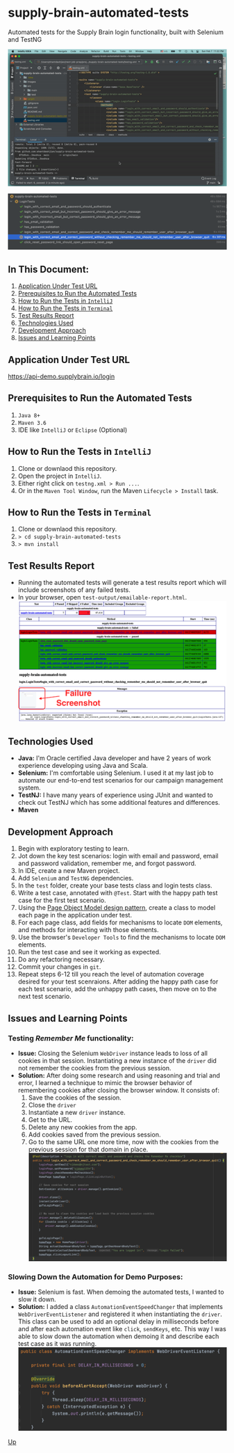 # supply-brain-automated-tests
Automated tests for the Supply Brain login functionality, built with Selenium and TestNG

![alt text](images/automated-tests.gif "Automated tests")

![alt text](images/login-tests.png "Login Tests run report in IntelliJ")

## In This Document:
1. [Application Under Test URL](#application-under-test-url)
2. [Prerequisites to Run the Automated Tests](#prerequisites-to-run-the-automated-tests)
3. [How to Run the Tests in `IntelliJ`](#how-to-run-the-tests-in-intellij)
4. [How to Run the Tests in `Terminal`](#how-to-run-the-tests-in-terminal)
5. [Test Results Report](#test-results-report)
6. [Technologies Used](#technologies-used)
7. [Development Approach](#development-approach)
8. [Issues and Learning Points](#issues-and-learning-points)

## Application Under Test URL
https://api-demo.supplybrain.io/login

## Prerequisites to Run the Automated Tests
1. `Java 8+`
2. `Maven 3.6`
3. IDE like `IntelliJ` or `Eclipse` (Optional)

## How to Run the Tests in `IntelliJ`
1. Clone or downlaod this repository.
2. Open the project in `IntelliJ`.
3. Either right click on `testng.xml > Run ...`.
4. Or in the `Maven Tool Window`, run the Maven `Lifecycle > Install` task.

## How to Run the Tests in `Terminal`
1. Clone or downlaod this repository.
2. `> cd supply-brain-automated-tests`
3. `> mvn install`

## Test Results Report
  * Running the automated tests will generate a test results report which will include screenshots of any failed tests.
  * In your browser, open `test-output/emailable-report.html`.
  ![alt text](images/emailable-report.png "Test Report")

## Technologies Used
  * **Java:** I'm Oracle certified Java developer and have 2 years of work experience developing using Java and Scala.
  * **Selenium:** I'm comfortable using Selenium. I used it at my last job to automate our end-to-end test scenarios for our campaign management system.
  * **TestNJ:** I have many years of experience using JUnit and wanted to check out TestNJ which has some additional features and differences. 
  * **Maven**

## Development Approach
1. Begin with exploratory testing to learn.
2. Jot down the key test scenarios: login with email and password, email and password validation, remember me, and forgot password.
3. In IDE, create a new Maven project.
4. Add `Selenium` and `TestNG` dependencies.
5. In the `test` folder, create your base tests class and login tests class.
6. Write a test case, annotated with `@Test`. Start with the happy path test case for the first test scenario.
7. Using the [Page Object Model design pattern](https://www.selenium.dev/documentation/en/guidelines_and_recommendations/page_object_models/
), create a class to model each page in the application under test.
8. For each page class, add fields for mechanisms to locate `DOM` elements, and methods for interacting with those elements. 
9. Use the browser's `Developer Tools` to find the mechanisms to locate `DOM` elements.
10. Run the test case and see it working as expected.
11. Do any refactoring necessary.
12. Commit your changes in `git`.
13. Repeat steps 6-12 till you reach the level of automation coverage desired for your test scenraions. After adding the happy path case for each test scenario, add the unhappy path cases, then move on to the next test scenario.
  
## Issues and Learning Points
  ### Testing *Remember Me* functionality:
  * **Issue:** Closing the Selenium `WebDriver` instance leads to loss of all cookies in that session. Instantiating a new instance of the `driver` did not remember the cookies from the previous session.
  * **Solution:** After doing some research and using reasoning and trial and error, I learned a technique to mimic the browser behavior of remembering cookies after closing the browser window. It consists of:
    1. Save the cookies of the session.
    2. Close the `driver`
    3. Instantiate a new `driver` instance.
    4. Get to the URL.
    4. Delete any new cookies from the app.
    5. Add cookies saved from the previous session.
    6. Go to the same URL one more time, now with the cookies from the previous session for that domain in place.
  ![alt text](images/remember-me-cookie-issue.png "Test Report")

  ### Slowing Down the Automation for Demo Purposes:
  * **Issue:** Selenium is fast. When demoing the automated tests, I wanted to slow it down.
  * **Solution:** I added a class `AutomationEventSpeedChanger` that implements `WebDriverEventListener` and registered it when instantiating the `driver`. This class can be used to add an optional delay in milliseconds before and after each automation event like `click`, `sendKeys`, etc. This way I was able to slow down the automation when demoing it and describe each test case as it was running.
  ![alt text](images/delay.png "Automation Delay Class")


[Up](README.md)

